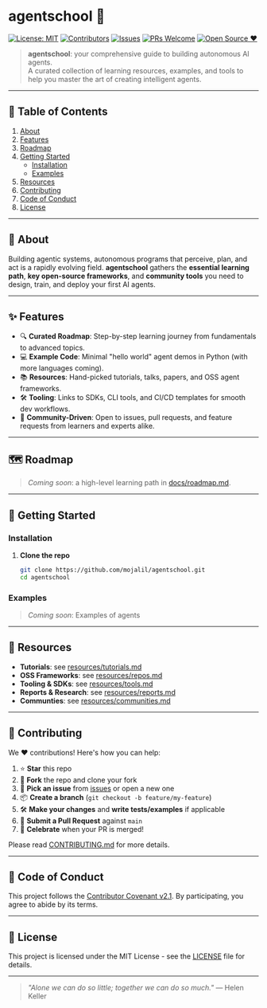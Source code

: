 # agentschool 🚀

[![License: MIT](https://img.shields.io/badge/License-MIT-yellow.svg)](https://opensource.org/licenses/MIT)
[![Contributors](https://img.shields.io/github/contributors/mojalil/agentschool)](https://github.com/mojalil/agentschool/graphs/contributors)
[![Issues](https://img.shields.io/github/issues/mojalil/agentschool)](https://github.com/mojalil/agentschool/issues)
[![PRs Welcome](https://img.shields.io/badge/PRs-welcome-brightgreen.svg)](#contributing)
[![Open Source ❤️](https://img.shields.io/badge/open%20source-friendly-blue.svg)](#)

> **agentschool**: your comprehensive guide to building autonomous AI agents.  
> A curated collection of learning resources, examples, and tools to help you master the art of creating intelligent agents.

---

## 📖 Table of Contents

1. [About](#about)  
2. [Features](#features)  
3. [Roadmap](#roadmap)  
4. [Getting Started](#getting-started)  
   - [Installation](#installation)  
   - [Examples](#examples)  
5. [Resources](#resources)  
6. [Contributing](#contributing)  
7. [Code of Conduct](#code-of-conduct)  
8. [License](#license)  

---

## 🤔 About

Building agentic systems, autonomous programs that perceive, plan, and act is a rapidly evolving field. **agentschool** gathers the **essential learning path**, **key open-source frameworks**, and **community tools** you need to design, train, and deploy your first AI agents.

---

## ✨ Features

- 🔍 **Curated Roadmap**: Step-by-step learning journey from fundamentals to advanced topics.  
- 💻 **Example Code**: Minimal "hello world" agent demos in Python (with more languages coming).  
- 📚 **Resources**: Hand-picked tutorials, talks, papers, and OSS agent frameworks.  
- 🛠️ **Tooling**: Links to SDKs, CLI tools, and CI/CD templates for smooth dev workflows.  
- 🤝 **Community-Driven**: Open to issues, pull requests, and feature requests from learners and experts alike.

---

## 🗺️ Roadmap

> _Coming soon_: a high-level learning path in [docs/roadmap.md](docs/roadmap.md).

---

## 🚀 Getting Started

### Installation

1. **Clone the repo**  
   ```bash
   git clone https://github.com/mojalil/agentschool.git
   cd agentschool
   ```

### Examples

> _Coming soon_: Examples of agents

---

## 📖 Resources

* **Tutorials**: see [resources/tutorials.md](resources/tutorials.md)
* **OSS Frameworks**: see [resources/repos.md](resources/repos.md)
* **Tooling & SDKs**: see [resources/tools.md](resources/tools.md)
* **Reports & Research**: see [resources/reports.md](resources/reports.md)
* **Communties**: see [resources/communities.md](resources/communites.md)

---

## 🤝 Contributing

We ❤️ contributions! Here's how you can help:

1. ⭐️ **Star** this repo
2. 🍴 **Fork** the repo and clone your fork
3. 📝 **Pick an issue** from [issues](https://github.com/mojalil/agentschool/issues) or open a new one
4. 📦 **Create a branch** (`git checkout -b feature/my-feature`)
5. 🛠️ **Make your changes** and **write tests/examples** if applicable
6. 🔄 **Submit a Pull Request** against `main`
7. 🎉 **Celebrate** when your PR is merged!

Please read [CONTRIBUTING.md](CONTRIBUTING.md) for more details.

---

## 📜 Code of Conduct

This project follows the [Contributor Covenant v2.1](CODE_OF_CONDUCT.md). By participating, you agree to abide by its terms.

---

## 📄 License

This project is licensed under the MIT License - see the [LICENSE](LICENSE) file for details.

---

> *"Alone we can do so little; together we can do so much."*
> — Helen Keller


